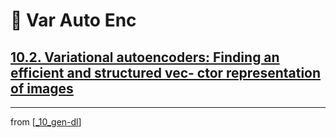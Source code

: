 # 🦋 Var Auto Enc

## [**10.2.** Variational autoencoders: Finding an efficient and structured vec- ctor representation of images](https://livebook.manning.com/book/deep-learning-with-javascript/chapter-10/70)

---
from [[_10_gen-dl]]

[//begin]: # "Autogenerated link references for markdown compatibility"
[_10_gen-dl]: ../_10_gen-dl.md "Generative DL"
[//end]: # "Autogenerated link references"
